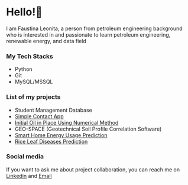 <!---

- 👋 Hi, I’m @faustinaleo18
- 👀 I’m interested in ...
- 🌱 I’m currently learning ...
- 💞️ I’m looking to collaborate on ...
- 📫 How to reach me ...

faustinaleo18/faustinaleo18 is a ✨ special ✨ repository because its `README.md` (this file) appears on your GitHub profile.
You can click the Preview link to take a look at your changes.
--->

# Hello!👋

I am Faustina Leonita, a person from petroleum engineering background who is interested in and passionate to learn petroleum engineering, renewable energy, and data field

### My Tech Stacks
- Python
- Git
- MySQL/MSSQL

### List of my projects
- Student Management Database
- [Simple Contact App](https://github.com/faustinaleo18/Simple-Contact-App)
- [Initial Oil in Place Using Numerical Method](https://github.com/faustinaleo18/IOIP-in-Saturated-Reservoir)
- GEO-SPACE (Geotechnical Soil Profile Correlation Software)
- [Smart Home Energy Usage Prediction](https://github.com/faustinaleo18/ML_Zoomcamp_2024/tree/main/midterm-project)
- [Rice Leaf Diseases Prediction](https://github.com/faustinaleo18/ML_Zoomcamp_2024/tree/main/capstone_1)

### Social media
If you want to ask me about project collaboration, you can reach me on [Linkedin](https://www.linkedin.com/in/faustina-leonita/) and [Email](mailto:faustinaleo18@gmail.com)

